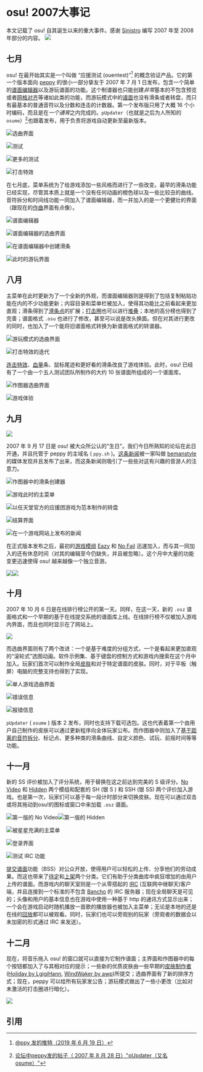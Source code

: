 # osu! 2007大事记

本文记载了 osu! 自其诞生以来的重大事件。感谢 [Sinistro](https://osu.ppy.sh/users/5530) 编写 2007 年至 2008 年部分的内容。
![](img/2007.jpg)

## 七月

osu! 在最开始其实是一个叫做 “应援测试 (ouentest)”[^ouentest] 的概念验证产品。它的第一个版本面向 [peppy](https://osu.ppy.sh/users/2) 的很小一部分挚友于 2007 年 7 月 1 日发布，包含一个简单的[谱面编辑器](/wiki/Client/Beatmap_editor)以及游玩谱面的功能。这个制谱器也只能创建*非常*基本的不包含预览或者[网格对齐](/wiki/Disambiguation/Snapping)等诸如此类的功能，而游玩模式中的[谱面](/wiki/Beatmap)也没有滑条或者转盘，而只有最基本的普通音符以及分数和连击的计数器。第一个发布版只用了大概 16 个小时编码，而且是在*一个通宵*之内完成的。`pUpdater`（也就是之后为人所知的 `osume`）[^osume]也跟着发布，用于负责将游戏自动更新至最新版本。

![](img\2007-07_01.jpg "选曲界面")

![](img/2007-07_02.jpg "测试")

![](img/2007-07_03.jpg "更多的测试")

![](img/2007-07_04.jpg "打击特效")

在七月底，菜单系统为了给游戏添加一些风格而进行了一些改变。最早的滑条功能已经实现，尽管其本质上就是一个没有任何动画的橙色球以及一些比较丑的曲线。音符拆分和时间线功能一同加入了谱面编辑器，而一并加入的是一个更健壮的界面（跟现在的[作曲](/wiki/Client/Beatmap_editor/Compose)界面有点像）。

![](img/2007-07_05.jpg "谱面编辑器")

![](img/2007-07_06.jpg "谱面编辑器的选曲界面")

![](img/2007-07_07.jpg "在谱面编辑器中创建滑条")

![](img/2007-07_08.jpg "此时的游玩界面")

## 八月

主菜单在此时更新为了一个全新的外观，而谱面编辑器则是得到了包括复制粘贴功能在内的不少功能更新；内容目录和菜单栏被加入，使得其功能比之前看起来更加直观；滑条得到了[滑条点](/wiki/Gameplay/Hit_object/Slider/Slider_tick)的扩展；[打击圈](/wiki/Gameplay/Hit_object/Hit_circle)也可以进行[堆叠](/wiki/Beatmapping/Mapping_techniques/Stack)；本地的高分榜也得到了完善；谱面格式 `.osu` 也进行了修改，甚至可以说是改头换面。但在对其进行更改的同时，也加入了一个能将旧谱面格式转换为新谱面格式的转谱器。

![](img/2007-08_01.jpg "游玩模式的选曲界面")

![](img/2007-08_02.jpg "打击特效的迭代")

[连击特效](/wiki/Gameplay/Combo_fire)、[血量](/wiki/Gameplay/Health)条、鼠标尾迹和更好看的滑条改良了游戏体验。此时，osu! 已经有了一个由一个五人测试团队所制作的大约 10 张谱面所组成的一个谱面库。

![](img/2007-08_03.jpg "作图器选曲界面")

![](img/2007-08_04.jpg "游戏体验")

## 九月

![](img/2007-09.jpg)

2007 年 9 月 17 日是 osu! 被大众所公认的"生日"。我们今日所熟知的论坛在此日开通，并且托管于 peppy 的主域名 ( `ppy.sh` )。[这条新闻](https://web.archive.org/web/20071221020801/http://www.bemanistyle.com/index.php?news_id=483)被一家叫做 [bemanstyle](http://bemanistyle.com/) 的媒体发现并且发布了出来，而这条新闻则吸引了一些些对这有兴趣的音游人的注意力。

![](img/2007-09_01.jpg "作图器中的滑条创建器")

![](img/2007-09_02.jpg "游戏此时的主菜单")

![](img/2007-09_03.jpg "以任天堂官方的应援团游戏为范本制作的转盘")

![](img/2007-09_04.jpg "结算界面")

![](img/2007-09_05.jpg "在一个游戏网站上发布的新闻")

在正式版本发布之后，最初的[游戏模组](/wiki/Gameplay/Game_modifier) [Eazy](/wiki/Gameplay/Game_modifier/Easy) 和 [No Fail](/wiki/Gameplay/Game_modifier/No_Fail) 迅速加入，而与其一同加入的还有休息时间（对其的编辑至今仍缺失，并且被忽略）。这个月中大量的功能变更迅速使得 osu! 越来越像一个独立音游。

![](img/easy.png)![](img/no_fail.png)

## 十月

2007 年 10 月 6 日是在线排行榜公开的第一天。同样，在这一天，新的 `.osz` 谱面格式和一个早期的基于在线提交系统的谱面库上线。在线排行榜不仅被加入游戏内界面，而且也同时显示在了网站上。

![](img/2007-10_01.jpg)

而选曲界面则有了两个改进：一个是基于难度的分组方式，一个是看起来更加直观的“滚轮式”选图动画。软件示例集、基于键盘的控制方式和游戏内搜索在这个月中加入。玩家们首次可以制作全局[皮肤](/wiki/Skinning)和对于特定谱面的皮肤。同时，对于平板（触屏）电脑的完整支持也得到了实现。

![](img/2007-10_02.jpg "单人游戏选曲界面")

![](img/2007-10_02.jpg "错误信息")

![](img/2007-10_03.jpg "报错信息")

`pUpdater` ( `osume` ) 版本 2 发布，同时也支持下载可选包。这也代表着第一个由用户自己制作的皮肤可以通过更新程序向全体玩家公布。而作图器中则加入了[基于距离的音符拆分](/wiki/Client/Beatmap_editor/Distance_snap)、标记点、更多种类的滑条曲线、自定义颜色、试玩、前摇时间等等功能。

## 十一月

新的 SS 评价被加入了评分系统，用于替换在这之前达到完美的 S 级评分。[No Video](/wiki/Gameplay/Game_modifier/No_Video) 和 [Hidden](/wiki/Gameplay/Game_modifier/Hidden) 两个模组和配套的 SH (银 S ) 和 SSH (银 SS) 两个评价加入游戏。也是第一次，玩家们可以基于每一段计时部分来切换皮肤。现在可以通过双击或将其拖动到osu!的图标或窗口中来加载 `.osz` 谱面。

![](img\no_video.png "第一版的 No Video")![](img\hidden.png "第一版的 Hidden")

![](img/2007-11_01.jpg "被星星充满的主菜单")

![](img/2007-11_02.jpg "登录界面")

![](img\2007-11_03.jpg "测试 IRC 功能")

[提交谱面](/wiki/Beatmapping/Beatmap_submission)功能（BSS）对公众开放，使得用户可以轻松的上传、分享他们的劳动成果。而这也带来了[待定](/wiki/Beatmap/Category#wip-and-pending)和[上架](/wiki/Beatmap/Category#ranked)两个分类。它们有助于分类曲库中疯狂增加的由用户上传的谱面。而游戏内的聊天室则是一个从零搭起的 [IRC](/wiki/Community/Internet_Relay_Chat) (互联网中继聊天)客户端，并且连接到一个标准的不包含 [Bancho](/wiki/Bancho_(server)) 的 IRC 服务器；现在全局聊天是可见的；头像和用户的基本信息也在游戏中使用一种基于 http 的通讯方式显示出来；一个会在游戏启动时随机播放一首歌的播放器也被加入主菜单；无论是本地的还是在线的[回放](/wiki/Gameplay/Replay)都可以被观看。同时，玩家们也可以旁观别的玩家（旁观者的数据会以未加密的形式通过 IRC 来发送）。

## 十二月

现在，将音乐拖入 osu! 的窗口就可以直接为它制作谱面；主界面和作图器中的每个按钮都加入了与其相对应的提示；一些新的优质皮肤由一些早期的[皮肤制作者](/wiki/Skinning/Skinner)([Holiday by LgigiHann](https://osu.ppy.sh/community/forums/topics/1139), [WindWaker by awp](https://osu.ppy.sh/community/forums/topics/761))所提交；选曲界面有了新的排序方式；现在，peppy 可以给所有玩家发公告；游玩模式做出了一些小更改（比如对未激活的打击圈进行暗化）。

![](img/2007-12_01.jpg)

## 引用

[^ouentest]:[@ppy 发的推特（2019 年 6 月 19 日）](https://twitter.com/ppy/status/1141394137637249025?s=20)
[^osume]:[论坛中peppy发的帖子（ 2007 年 8 月 28 日）"pUpdater（又名 osume）"](https://osu.ppy.sh/community/forums/topics/4?n=1)
